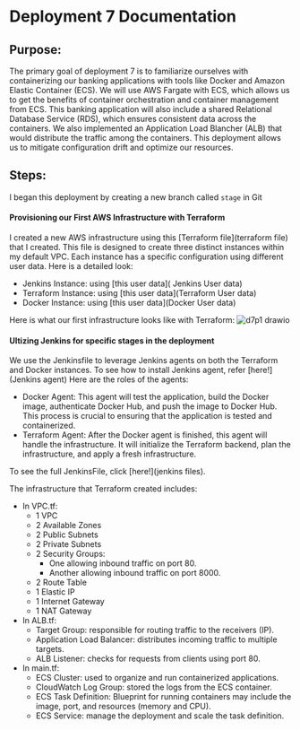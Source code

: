 # Deployment 7 Documentation

## Purpose:
The primary goal of deployment 7 is to familiarize ourselves with containerizing our banking applications with tools like Docker and Amazon Elastic Container (ECS). We will use AWS Fargate with ECS, which allows us to get the benefits of container orchestration and container management from ECS. This banking application will also include a shared Relational Database Service (RDS), which ensures consistent data across the containers. We also implemented an Application Load Blancher (ALB) that would distribute the traffic among the containers. This deployment allows us to mitigate configuration drift and optimize our resources.

## Steps:
I began this deployment by creating a new branch called `stage` in Git

#### Provisioning our First AWS Infrastructure with Terraform
I created a new AWS infrastructure using this [Terraform file](terraform file) that I created. This file is designed to create three distinct instances within my default VPC. Each instance has a specific configuration using different user data. Here is a detailed look: 
- Jenkins Instance: using [this user data]( Jenkins User data)
- Terraform Instance: using [this user data](Terraform User data)
- Docker Instance: using [this user data](Docker User data)

Here is what our first infrastructure looks like with Terraform:
![d7p1 drawio](https://github.com/auzhangLABS/c4_deployment-7/assets/138344000/78d0fc01-30f6-456d-8ca1-bb896e8c8586)

#### Ultizing Jenkins for specific stages in the deployment
We use the Jenkinsfile to leverage Jenkins agents on both the Terraform and Docker instances. To see how to install Jenkins agent, refer [here!](Jenkins agent) Here are the roles of the agents:
- Docker Agent: This agent will test the application, build the Docker image, authenticate Docker Hub, and push the image to Docker Hub. This process is crucial to ensuring that the application is tested and containerized.
- Terraform Agent: After the Docker agent is finished, this agent will handle the infrastructure. It will initialize the Terraform backend, plan the infrastructure, and apply a fresh infrastructure. <br>

To see the full JenkinsFile, click [here!](jenkins files).

The infrastructure that Terraform created includes:
- In VPC.tf:
   - 1 VPC
   - 2 Available Zones
   - 2 Public Subnets
   - 2 Private Subnets
   - 2 Security Groups:
     - One allowing inbound traffic on port 80.
     - Another allowing inbound traffic on port 8000.
   - 2 Route Table
   - 1 Elastic IP
   - 1 Internet Gateway
   - 1 NAT Gateway
- In ALB.tf:
   - Target Group: responsible for routing traffic to the receivers (IP).
   - Application Load Balancer: distributes incoming traffic to multiple targets.
   - ALB Listener: checks for requests from clients using port 80.
- In main.tf:
   - ECS Cluster: used to organize and run containerized applications.
   - CloudWatch Log Group: stored the logs from the ECS container.
   - ECS Task Definition: Blueprint for running containers may include the image, port, and resources (memory and CPU).
   - ECS Service: manage the deployment and scale the task definition.
